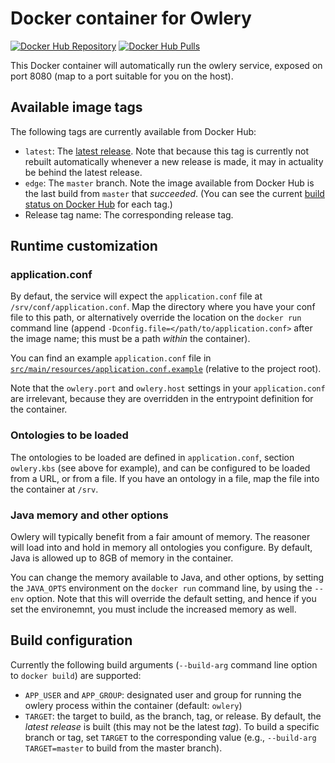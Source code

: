 # Docker container for Owlery

[![Docker Hub Repository](https://img.shields.io/docker/automated/phenoscape/owlery.svg)](https://hub.docker.com/r/phenoscape/owlery/) [![Docker Hub Pulls](https://img.shields.io/docker/pulls/phenoscape/owlery.svg)](https://hub.docker.com/r/phenoscape/owlery/)

This Docker container will automatically run the owlery service, exposed on
port 8080 (map to a port suitable for you on the host).

## Available image tags
The following tags are currently available from Docker Hub:
* `latest`: The [latest release]. Note that because this tag is currently not rebuilt automatically whenever a new release is made, it may in actuality be behind the latest release.
* `edge`: The `master` branch. Note the image available from Docker Hub is the last build from `master` that _succeeded_. (You can see the current [build status on Docker Hub] for each tag.)
* Release tag name: The corresponding release tag.

## Runtime customization

### application.conf
By defaut, the service will expect the `application.conf` file at `/srv/conf/application.conf`. Map the directory where you have your conf file to this path, or alternatively override the location on the `docker run` command line (append `-Dconfig.file=</path/to/application.conf>` after the image name; this must be a path _within_ the container).

You can find an example `application.conf` file in [`src/main/resources/application.conf.example`](../src/main/resources/application.conf.example) (relative to the project root).

Note that the `owlery.port` and `owlery.host` settings in your `application.conf` are irrelevant, because they are overridden in the entrypoint definition for the container.

### Ontologies to be loaded
The ontologies to be loaded are defined in `application.conf`, section `owlery.kbs` (see above for example), and can be configured to be loaded from a URL, or from a file. If you have an ontology in a file, map the file into the container at `/srv`.

### Java memory and other options
Owlery will typically benefit from a fair amount of memory. The reasoner will load into and hold in memory all ontologies you configure. By default, Java is allowed up to 8GB of memory in the container.

You can change the memory available to Java, and other options, by setting the `JAVA_OPTS` environment on the `docker run` command line, by using the `--env` option. Note that this will override the default setting, and hence if you set the environemnt, you must include the increased memory as well.

## Build configuration

Currently the following build arguments (`--build-arg` command line option to `docker build`) are supported:

* `APP_USER` and `APP_GROUP`: designated user and group for running
  the owlery process within the container (default: `owlery`)
* `TARGET`: the target to build, as the branch, tag, or release. By default,
  the _latest release_ is built (this may not be the latest _tag_). To build
  a specific branch or tag, set `TARGET` to the corresponding value (e.g.,
  `--build-arg TARGET=master` to build from the master branch).

[latest release]: https://github.com/phenoscape/owlery/releases/latest
[build status on Docker Hub]: https://hub.docker.com/r/phenoscape/owlery/builds/
